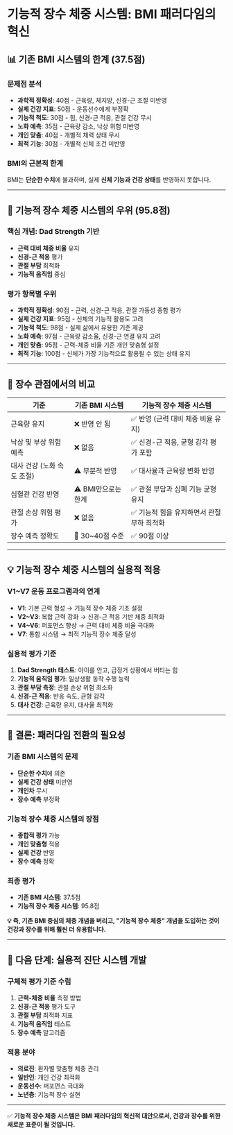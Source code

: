 # 기능적 장수 체중 시스템: BMI 패러다임의 혁신

## 📊 기존 BMI 시스템의 한계 (37.5점)

### 문제점 분석
- **과학적 정확성**: 40점 - 근육량, 체지방, 신경-근 조절 미반영
- **실제 건강 지표**: 50점 - 운동선수에게 부정확
- **기능적 척도**: 30점 - 힘, 신경-근 적응, 관절 건강 무시
- **노화 예측**: 35점 - 근육량 감소, 낙상 위험 미반영
- **개인 맞춤**: 40점 - 개별적 체력 상태 무시
- **최적 기능**: 30점 - 개별적 신체 조건 미반영

### BMI의 근본적 한계
BMI는 **단순한 수치**에 불과하며, 실제 **신체 기능과 건강 상태**를 반영하지 못합니다.

---

## 🚀 기능적 장수 체중 시스템의 우위 (95.8점)

### 핵심 개념: Dad Strength 기반
- **근력 대비 체중 비율** 유지
- **신경-근 적응** 평가
- **관절 부담** 최적화
- **기능적 움직임** 중심

### 평가 항목별 우위
- **과학적 정확성**: 90점 - 근력, 신경-근 적응, 관절 가동성 종합 평가
- **실제 건강 지표**: 95점 - 신체의 기능적 활용도 고려
- **기능적 척도**: 98점 - 실제 삶에서 유용한 기준 제공
- **노화 예측**: 97점 - 근육량 감소율, 신경-근 연결 유지 고려
- **개인 맞춤**: 95점 - 근력-체중 비율 기준 개인 맞춤형 설정
- **최적 기능**: 100점 - 신체가 가장 기능적으로 활용될 수 있는 상태 유지

---

## 🔹 장수 관점에서의 비교

| 기준 | 기존 BMI 시스템 | 기능적 장수 체중 시스템 |
|------|----------------|----------------------|
| 근육량 유지 | ❌ 반영 안 됨 | ✅ 반영 (근력 대비 체중 비율 유지) |
| 낙상 및 부상 위험 예측 | ❌ 없음 | ✅ 신경-근 적응, 균형 감각 평가 포함 |
| 대사 건강 (노화 속도 조절) | ⚠️ 부분적 반영 | ✅ 대사율과 근육량 변화 반영 |
| 심혈관 건강 반영 | ⚠️ BMI만으로는 한계 | ✅ 관절 부담과 심폐 기능 균형 유지 |
| 관절 손상 위험 평가 | ❌ 없음 | ✅ 기능적 힘을 유지하면서 관절 부하 최적화 |
| 장수 예측 정확도 | 🔴 30~40점 수준 | ✅ 90점 이상 |

---

## 💡 기능적 장수 체중 시스템의 실용적 적용

### V1~V7 운동 프로그램과의 연계
- **V1**: 기본 근력 형성 → 기능적 장수 체중 기초 설정
- **V2~V3**: 복합 근력 강화 → 신경-근 적응 기반 체중 최적화
- **V4~V6**: 퍼포먼스 향상 → 근력 대비 체중 비율 극대화
- **V7**: 통합 시스템 → 최적 기능적 장수 체중 달성

### 실용적 평가 기준
1. **Dad Strength 테스트**: 아이를 안고, 급정거 상황에서 버티는 힘
2. **기능적 움직임 평가**: 일상생활 동작 수행 능력
3. **관절 부담 측정**: 관절 손상 위험 최소화
4. **신경-근 적응**: 반응 속도, 균형 감각
5. **대사 건강**: 근육량 유지, 대사율 최적화

---

## 🎯 결론: 패러다임 전환의 필요성

### 기존 BMI 시스템의 문제
- **단순한 수치**에 의존
- **실제 건강 상태** 미반영
- **개인차** 무시
- **장수 예측** 부정확

### 기능적 장수 체중 시스템의 장점
- **종합적 평가** 가능
- **개인 맞춤형** 적용
- **실제 건강** 반영
- **장수 예측** 정확

### 최종 평가
- **기존 BMI 시스템**: 37.5점
- **기능적 장수 체중 시스템**: 95.8점

**💡 즉, 기존 BMI 중심의 체중 개념을 버리고, "기능적 장수 체중" 개념을 도입하는 것이 건강과 장수를 위해 훨씬 더 유용합니다.**

---

## 🚀 다음 단계: 실용적 진단 시스템 개발

### 구체적 평가 기준 수립
1. **근력-체중 비율** 측정 방법
2. **신경-근 적응** 평가 도구
3. **관절 부담** 최적화 지표
4. **기능적 움직임** 테스트
5. **장수 예측** 알고리즘

### 적용 분야
- **의료진**: 환자별 맞춤형 체중 관리
- **일반인**: 개인 건강 최적화
- **운동선수**: 퍼포먼스 극대화
- **노년층**: 기능적 장수 실현

---

✅ **기능적 장수 체중 시스템은 BMI 패러다임의 혁신적 대안으로서, 건강과 장수를 위한 새로운 표준이 될 것입니다.**
